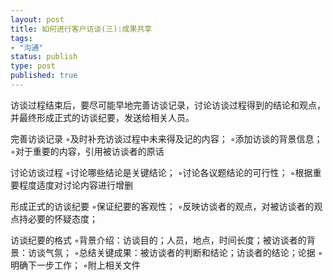 ```yaml
--- 
layout: post
title: 如何进行客户访谈(三):成果共享
tags: 
- "沟通"
status: publish
type: post
published: true
---
```

访谈过程结束后，要尽可能早地完善访谈记录，讨论访谈过程得到的结论和观点，并最终形成正式的访谈纪要，发送给相关人员。

完善访谈记录
◦及时补充访谈过程中未来得及记的内容；
◦添加访谈的背景信息；
◦对于重要的内容，引用被访谈者的原话

讨论访谈过程
◦讨论哪些结论是关键结论；
◦讨论各议题结论的可行性；
◦根据重要程度适度对讨论内容进行增删

形成正式的访谈纪要
◦保证纪要的客观性；
◦反映访谈者的观点，对被访谈者的观点持必要的怀疑态度；

访谈纪要的格式
◦背景介绍：访谈目的；人员，地点，时间长度；被访谈者的背景：访谈气氛；
◦总结关键成果：被访谈者的判断和结论；访谈者的结论；论据
◦明确下一步工作；
◦附上相关文件
